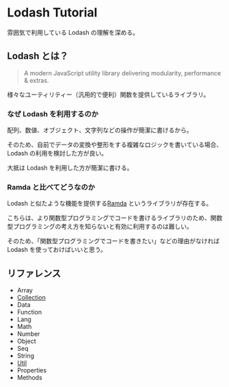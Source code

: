# Lodash Tutorial

雰囲気で利用している Lodash の理解を深める。

## Lodash とは？

> A modern JavaScript utility library delivering modularity, performance & extras.

様々なユーティリティー（汎用的で便利）関数を提供しているライブラリ。

### なぜ Lodash を利用するのか

配列、数値、オブジェクト、文字列などの操作が簡潔に書けるから。

そのため、自前でデータの変換や整形をする複雑なロジックを書いている場合、Lodash の利用を検討した方が良い。

大抵は Lodash を利用した方が簡潔に書ける。

### Ramda と比べてどうなのか

Lodash と似たような機能を提供する[Ramda](https://ramdajs.com/) というライブラリが存在する。

こちらは、より関数型プログラミングでコードを書けるライブラリのため、関数型プログラミングの考え方を知らないと有効に利用するのは難しい。

そのため、「関数型プログラミングでコードを書きたい」などの理由がなければ Lodash を使っておけばいいと思う。

## リファレンス

- Array
- [Collection](./docs/collection/)
- Data
- Function
- Lang
- Math
- Number
- Object
- Seq
- String
- [Util](./docs/util/)
- Properties
- Methods
